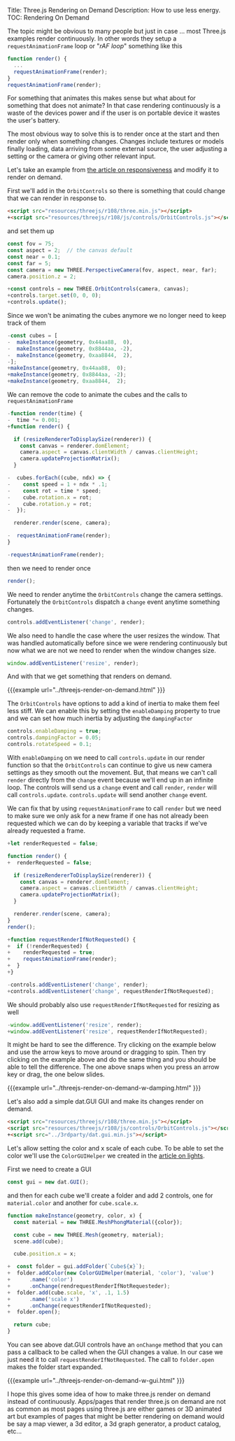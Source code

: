 Title: Three.js Rendering on Demand
Description: How to use less energy.
TOC: Rendering On Demand

The topic might be obvious to many people but just in case ... most Three.js
examples render continuously. In other words they setup a
`requestAnimationFrame` loop or "*rAF loop*" something like this

```js
function render() {
  ...
  requestAnimationFrame(render);
}
requestAnimationFrame(render);
```

For something that animates this makes sense but what about for something that
does not animate? In that case rendering continuously is a waste of the devices
power and if the user is on portable device it wastes the user's battery. 

The most obvious way to solve this is to render once at the start and then
render only when something changes. Changes include textures or models finally
loading, data arriving from some external source, the user adjusting a setting
or the camera or giving other relevant input.

Let's take an example from [the article on responsiveness](threejs-responsive.html)
and modify it to render on demand.

First we'll add in the `OrbitControls` so there is something that could change
that we can render in response to.

```html
<script src="resources/threejs/r108/three.min.js"></script>
+<script src="resources/threejs/r108/js/controls/OrbitControls.js"></script>
```

and set them up

```js
const fov = 75;
const aspect = 2;  // the canvas default
const near = 0.1;
const far = 5;
const camera = new THREE.PerspectiveCamera(fov, aspect, near, far);
camera.position.z = 2;

+const controls = new THREE.OrbitControls(camera, canvas);
+controls.target.set(0, 0, 0);
+controls.update();
```

Since we won't be animating the cubes anymore we no longer need to keep track of them

```js
-const cubes = [
-  makeInstance(geometry, 0x44aa88,  0),
-  makeInstance(geometry, 0x8844aa, -2),
-  makeInstance(geometry, 0xaa8844,  2),
-];
+makeInstance(geometry, 0x44aa88,  0);
+makeInstance(geometry, 0x8844aa, -2);
+makeInstance(geometry, 0xaa8844,  2);
```

We can remove the code to animate the cubes and the calls to `requestAnimationFrame`

```js
-function render(time) {
-  time *= 0.001;
+function render() {

  if (resizeRendererToDisplaySize(renderer)) {
    const canvas = renderer.domElement;
    camera.aspect = canvas.clientWidth / canvas.clientHeight;
    camera.updateProjectionMatrix();
  }

-  cubes.forEach((cube, ndx) => {
-    const speed = 1 + ndx * .1;
-    const rot = time * speed;
-    cube.rotation.x = rot;
-    cube.rotation.y = rot;
-  });

  renderer.render(scene, camera);

-  requestAnimationFrame(render);
}

-requestAnimationFrame(render);
```

then we need to render once

```js
render();
```

We need to render anytime the `OrbitControls` change the camera settings.
Fortunately the `OrbitControls` dispatch a `change` event anytime something
changes.

```js
controls.addEventListener('change', render);
```

We also need to handle the case where the user resizes the window. That was
handled automatically before since we were rendering continuously but now what
we are not we need to render when the window changes size.

```js
window.addEventListener('resize', render);
```

And with that we get something that renders on demand.

{{{example url="../threejs-render-on-demand.html" }}}

The `OrbitControls` have options to add a kind of inertia to make them feel less
stiff. We can enable this by setting the `enableDamping` property to true and we
can set how much inertia by adjusting the `dampingFactor`

```js
controls.enableDamping = true;
controls.dampingFactor = 0.05;
controls.rotateSpeed = 0.1;
```

With `enableDamping` on we need to call `controls.update` in our render function
so that the `OrbitControls` can continue to give us new camera settings as they
smooth out the movement. But, that means we can't call `render` directly from
the `change` event because we'll end up in an infinite loop. The controls will
send us a `change` event and call `render`, `render` will call `controls.update`.
`controls.update` will send another `change` event.

We can fix that by using `requestAnimationFrame` to call `render` but we need to
make sure we only ask for a new frame if one has not already been requested
which we can do by keeping a variable that tracks if we've already requested a frame.

```js
+let renderRequested = false;

function render() {
+  renderRequested = false;

  if (resizeRendererToDisplaySize(renderer)) {
    const canvas = renderer.domElement;
    camera.aspect = canvas.clientWidth / canvas.clientHeight;
    camera.updateProjectionMatrix();
  }

  renderer.render(scene, camera);
}
render();

+function requestRenderIfNotRequested() {
+  if (!renderRequested) {
+    renderRequested = true;
+    requestAnimationFrame(render);
+  }
+}

-controls.addEventListener('change', render);
+controls.addEventListener('change', requestRenderIfNotRequested);
```

We should probably also use `requestRenderIfNotRequested` for resizing as well

```js
-window.addEventListener('resize', render);
+window.addEventListener('resize', requestRenderIfNotRequested);
```

It might be hard to see the difference. Try clicking on the example below and
use the arrow keys to move around or dragging to spin. Then try clicking on the
example above and do the same thing and you should be able to tell the
difference. The one above snaps when you press an arrow key or drag, the one
below slides.

{{{example url="../threejs-render-on-demand-w-damping.html" }}}

Let's also add a simple dat.GUI GUI and make its changes render on demand.

```html
<script src="resources/threejs/r108/three.min.js"></script>
<script src="resources/threejs/r108/js/controls/OrbitControls.js"></script>
+<script src="../3rdparty/dat.gui.min.js"></script>
```

Let's allow setting the color and x scale of each cube. To be able to set the
color we'll use the `ColorGUIHelper` we created in the [article on
lights](threejs-lights.html).

First we need to create a GUI

```js
const gui = new dat.GUI();
```

and then for each cube we'll create a folder and add 2 controls, one for
`material.color` and another for `cube.scale.x`.

```js
function makeInstance(geometry, color, x) {
  const material = new THREE.MeshPhongMaterial({color});

  const cube = new THREE.Mesh(geometry, material);
  scene.add(cube);

  cube.position.x = x;

+  const folder = gui.addFolder(`Cube${x}`);
+  folder.addColor(new ColorGUIHelper(material, 'color'), 'value')
+      .name('color')
+      .onChange(rendrequestRenderIfNotRequesteder);
+  folder.add(cube.scale, 'x', .1, 1.5)
+      .name('scale x')
+      .onChange(requestRenderIfNotRequested);
+  folder.open();

  return cube;
}
```

You can see above dat.GUI controls have an `onChange` method that you can pass a
callback to be called when the GUI changes a value. In our case we just need it
to call `requestRenderIfNotRequested`. The call to `folder.open` makes the
folder start expanded.

{{{example url="../threejs-render-on-demand-w-gui.html" }}}

I hope this gives some idea of how to make three.js render on demand instead of
continuously. Apps/pages that render three.js on demand are not as common as
most pages using three.js are either games or 3D animated art but examples of
pages that might be better rendering on demand would be say a map viewer, a 3d
editor, a 3d graph generator, a product catalog, etc...
